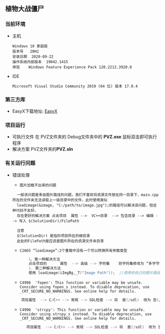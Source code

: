 ## 植物大战僵尸

### 当前环境

* 主机

  ```
  Windows 10 家庭版
  版本号	20H2  
  安装日期	2020-09-22  
  操作系统内部版本	19042.1415
  体验	Windows Feature Experience Pack 120.2212.3920.0
  ```

* IDE 

  ```
  Microsoft Visual Studio Community 2019 (64 位) 版本 17.0.4
  ```

### 第三方库

* EasyX下载地址: [EasyX](https://easyx.cn/) 


### 项目运行

* 可执行文件  在 PVZ文件夹的 Debug文件夹中的 **PVZ.exe** 鼠标双击即可执行程序
* 解决方案    PVZ文件夹的**PVZ.sln** 

### 有关运行问题
* 错误处理

  * `图片加载不出来的问题`
  ```
    一般该问题是来自图片路径的问题，我们不喜欢将资源文件放在同一目录下，main.cpp所在的文件夹无法读取上一级目录中的文件，此时使用类似
    loadimage(&image, "C:/path/to/image.jpg");的路径可以解决该问题，但这种代码不友好。
    存在更好的解决方案 点击项目  属性 -->  VC++目录  --> 包含目录 --> 编辑 --> 写入 $(SolutionDir)/FilePath   
    
    注意
    $(SolutionDir) 是指你项目所在的根目录
    此处的FilePath是应该是图片所在的资源文件夹目录

  ```

  * `C2665 “loadimage”:2个重载中没有一个可以转换所有参数类型`

    ```c++
        1、第一种解决方法 
        点击项目的      属性  --> 高级 --> 字符集    将字符集修改为 “多字节字符集”
        1. 第二种解决方法
        使用 loadimage(&ImgBg,_T("Image Path"));  //使用你自己的图片路径
    ```
  
  * `C4996	'fopen': This function or variable may be unsafe. Consider using fopen_s instead. To disable deprecation, use _CRT_SECURE_NO_WARNINGS. See online help for details.`
 
   ```c++
       项目属性  --> C/C++ --> 常规 --> SDL检查 --> 将  是(/sdl)  改为 否(/sdl-)
    ```
    
  * `C4996	'strcpy': This function or variable may be unsafe. Consider using strcpy_s instead. To disable deprecation, use _CRT_SECURE_NO_WARNINGS. See online help for details.	`
    ```c++
       项目属性  --> C/C++ --> 常规 --> SDL检查 --> 将  是(/sdl)  改为 否(/sdl-)
    ```